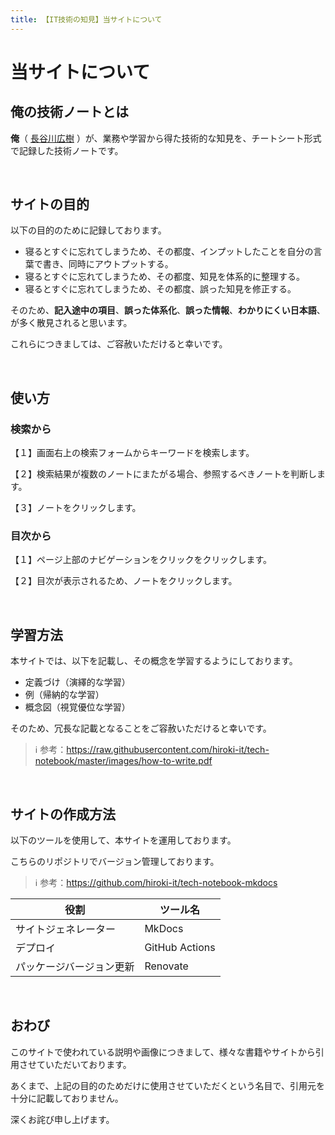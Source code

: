 ```yaml
---
title: 【IT技術の知見】当サイトについて
---
```


# 当サイトについて

## 俺の技術ノートとは

**俺**（ [長谷川広樹](https://hiroki-it.github.io/tech-notebook-mkdocs/about.html) ）が、業務や学習から得た技術的な知見を、チートシート形式で記録した技術ノートです。

<br>

## サイトの目的

以下の目的のために記録しております。

- 寝るとすぐに忘れてしまうため、その都度、インプットしたことを自分の言葉で書き、同時にアウトプットする。
- 寝るとすぐに忘れてしまうため、その都度、知見を体系的に整理する。
- 寝るとすぐに忘れてしまうため、その都度、誤った知見を修正する。

そのため、**記入途中の項目**、**誤った体系化**、**誤った情報**、**わかりにくい日本語**、が多く散見されると思います。

これらにつきましては、ご容赦いただけると幸いです。

<br>

## 使い方

### 検索から

【１】画面右上の検索フォームからキーワードを検索します。

【２】検索結果が複数のノートにまたがる場合、参照するべきノートを判断します。

【３】ノートをクリックします。

### 目次から

【１】ページ上部のナビゲーションをクリックをクリックします。

【２】目次が表示されるため、ノートをクリックします。

<br>

## 学習方法

本サイトでは、以下を記載し、その概念を学習するようにしております。

- 定義づけ（演繹的な学習）
- 例（帰納的な学習）
- 概念図（視覚優位な学習）

そのため、冗長な記載となることをご容赦いただけると幸いです。

> ℹ️ 参考：https://raw.githubusercontent.com/hiroki-it/tech-notebook/master/images/how-to-write.pdf

<br>

## サイトの作成方法

以下のツールを使用して、本サイトを運用しております。

こちらのリポジトリでバージョン管理しております。


> ℹ️ 参考：https://github.com/hiroki-it/tech-notebook-mkdocs

| 役割           | ツール名          |
|----------------|----------------|
| サイトジェネレーター     | MkDocs         |
| デプロイ           | GitHub Actions |
| パッケージバージョン更新 | Renovate       |

<br>

## おわび

このサイトで使われている説明や画像につきまして、様々な書籍やサイトから引用させていただいております。

あくまで、上記の目的のためだけに使用させていただくという名目で、引用元を十分に記載しておりません。

深くお詫び申し上げます。



<br>
